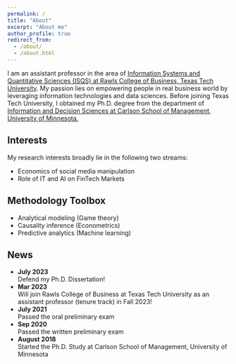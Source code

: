 ```yaml
---
permalink: /
title: "About"
excerpt: "About me"
author_profile: true
redirect_from: 
  - /about/
  - /about.html
---
```


I am an assistant professor in the area of [Information Systems and Quantitative Sciences (ISQS) at Rawls College of Business, Texas Tech University](https://www.depts.ttu.edu/rawlsbusiness/about/isqs/). My passion lies on empowering people in real business world by leveraging information technologies and data sciences. Before joining Texas Tech University, I obtained my Ph.D. degree from the department of [Information and Decision Sciences at Carlson School of Management, University of Minnesota.](https://carlsonschool.umn.edu/departments/information-decision-sciences-department)
<br>

## Interests
My research interests broadly lie in the following two streams:
* Economics of social media manipulation
* Role of IT and AI on FinTech Markets 

## Methodology Toolbox
* Analytical modeling (Game theory)
* Causality inference (Econometrics)
* Predictive analytics (Machine learning)

## News
* **July 2023**
    <br> Defend my Ph.D. Dissertation!
* **Mar 2023**
    <br> Will join Rawls College of Business at Texas Tech University as an assistant professor (tenure track) in Fall 2023! 
* **July 2021**
    <br> Passed the oral preliminary exam
* **Sep 2020**
    <br> Passed the written preliminary exam
* **August 2018** 
    <br> Started the Ph.D. Study at Carlson School of Management, University of Minnesota
  
  